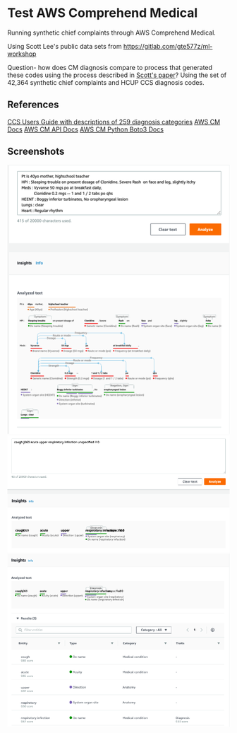 # Test AWS Comprehend Medical

Running synthetic chief complaints through AWS Comprehend Medical.

Using Scott Lee's public data sets from <https://gitlab.com/gte577z/ml-workshop>

Question- how does CM diagnosis compare to process that generated these codes using the process described in [Scott's paper](https://www.nature.com/articles/s41746-018-0070-0)? Using the set of 42,364 synthetic chief complaints and HCUP CCS diagnosis codes.

## References

[CCS Users Guide with descriptions of 259 diagnosis categories](https://www.hcup-us.ahrq.gov/toolssoftware/ccs/CCSUsersGuide.pdf)
[AWS CM Docs](https://docs.aws.amazon.com/comprehend/latest/dg/comprehend-medical.html)
[AWS CM API Docs](https://docs.aws.amazon.com/comprehend/latest/dg/API_Reference.html)
[AWS CM Python Boto3 Docs](https://boto3.amazonaws.com/v1/documentation/api/latest/reference/services/comprehendmedical.html)

## Screenshots

![Default Amazon Example Screenshot](/doc/amazon-example-screenshot.png)
![Example input and insight screenshot from CM console using a synthetic chief complaint screenshot](doc/synthetic-syndromic-example-screenshot.png)
![Example insight and results screenshot from CM console using same synthetic chief complaint](doc/synthetic-syndromic-example-results-screenshot.png)
